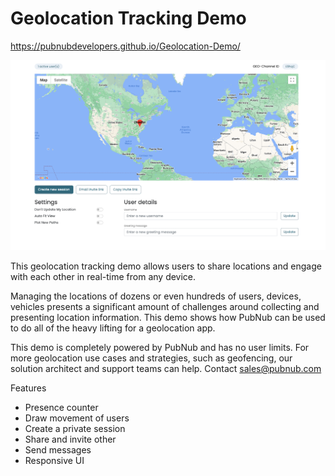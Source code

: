 # Geolocation Tracking Demo

https://pubnubdevelopers.github.io/Geolocation-Demo/

[<img src="https://raw.githubusercontent.com/PubNubDevelopers/Geolocation-Demo/main/images/geo-demo-large.png" width="750">](https://pubnubdevelopers.github.io/Geolocation-Demo/)

This geolocation tracking demo allows users to share locations and engage with each other in real-time from any device. 

Managing the locations of dozens or even hundreds of users, devices, vehicles presents a significant amount of challenges around collecting and presenting location information. This demo shows how PubNub can be used to do all of the heavy lifting for a geolocation app.

This demo is completely powered by PubNub and has no user limits. For more geolocation use cases and strategies, such as geofencing, our solution architect and support teams can help. Contact sales@pubnub.com

Features
* Presence counter
* Draw movement of users
* Create a private session 
* Share and invite other
* Send messages
* Responsive UI

